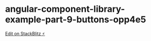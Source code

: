 # angular-component-library-example-part-9-buttons-opp4e5

[Edit on StackBlitz ⚡️](https://stackblitz.com/edit/angular-component-library-example-part-9-buttons-opp4e5)
